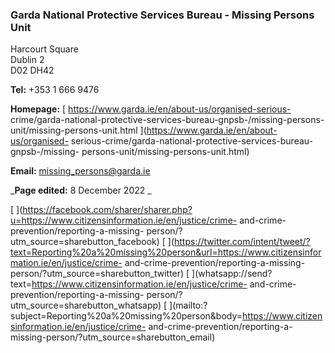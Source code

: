 ###  Garda National Protective Services Bureau - Missing Persons Unit

Harcourt Square  
Dublin 2  
D02 DH42

**Tel:** +353 1 666 9476

**Homepage:** [ https://www.garda.ie/en/about-us/organised-serious-
crime/garda-national-protective-services-bureau-gnpsb-/missing-persons-
unit/missing-persons-unit.html ](https://www.garda.ie/en/about-us/organised-
serious-crime/garda-national-protective-services-bureau-gnpsb-/missing-
persons-unit/missing-persons-unit.html)

**Email:** [ missing_persons@garda.ie ](mailto:missing_persons@garda.ie)

_**Page edited:** 8 December 2022 _

[
](https://facebook.com/sharer/sharer.php?u=https://www.citizensinformation.ie/en/justice/crime-
and-crime-prevention/reporting-a-missing-
person/?utm_source=sharebutton_facebook) [
](https://twitter.com/intent/tweet/?text=Reporting%20a%20missing%20person&url=https://www.citizensinformation.ie/en/justice/crime-
and-crime-prevention/reporting-a-missing-
person/?utm_source=sharebutton_twitter) [
](whatsapp://send?text=https://www.citizensinformation.ie/en/justice/crime-
and-crime-prevention/reporting-a-missing-
person/?utm_source=sharebutton_whatsapp) [
](mailto:?subject=Reporting%20a%20missing%20person&body=https://www.citizensinformation.ie/en/justice/crime-
and-crime-prevention/reporting-a-missing-person/?utm_source=sharebutton_email)
[ ](javascript:void\(0\))
